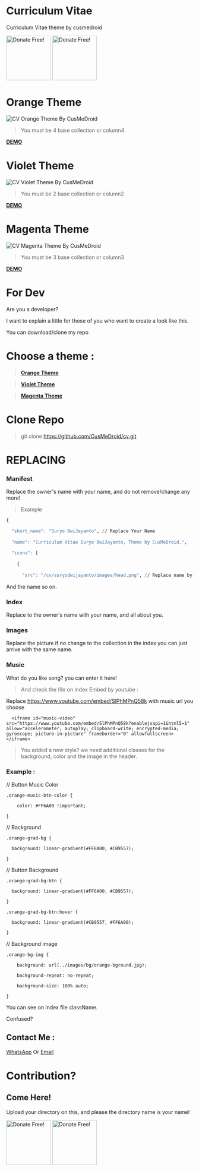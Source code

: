 # Curriculum Vitae
Curriculum Vitae theme by cusmedroid

[<img alt="Donate Free!" width="120px" src="https://cusmedroid.github.io/android-studio/image/donateme.jpg" />](https://paypal.me/iyortml)
[<img alt="Donate Free!" width="120px" src="https://cusmedroid.github.io/android-studio/image/webme.jpg" />](http://cusmedroid.is-best.net)

# Orange Theme
![CV Orange Theme By CusMeDroid](https://cusmedroid.github.io/cv/suryodwijayanto/images/ScreenShoot.jpg)
> You must be 4 base collection or column4

**[DEMO](cv/suryodwijayanto)**

# Violet Theme
![CV Violet Theme By CusMeDroid](https://cusmedroid.github.io/cv/sahrul/images/ScreenShoot.jpg)
> You must be 2 base collection or column2

**[DEMO](cv/sahrul)**

# Magenta Theme
![CV Magenta Theme By CusMeDroid](https://cusmedroid.github.io/cv/mohjakayulianto/images/ScreenShoot.jpg)
> You must be 3 base collection or column3

**[DEMO](cv/mohjakayulianto)**

# For Dev
Are you a developer?

I want to explain a little for those of you who want to create a look like this.

You can download/clone my repo

# Choose a theme :
> **[Orange Theme](https://github.com/CusMeDroid/cv/tree/main/suryodwijayanto)**

> **[Violet Theme](https://github.com/CusMeDroid/cv/tree/main/sahrul)**

> **[Magenta Theme](https://github.com/CusMeDroid/cv/tree/main/mohjakayulianto)**

# Clone Repo
> git clone https://github.com/CusMeDroid/cv.git

# REPLACING
### Manifest
Replace the owner's name with your name, and do not remove/change any more!

> Example

``` r
{

  "short_name": "Suryo DwiJayanto", // Replace Your Name
  
  "name": "Curriculum Vitae Suryo DwiJayanto, Theme by CusMeDroid.",
  
  "icons": [
  
    {
    
      "src": "/cv/suryodwijayanto/images/head.png", // Replace name by directory
```
And the name so on.

### Index
Replace to the owner's name with your name, and all about you.

### Images
Replace the picture if no change to the collection in the index you can just arrive with the same name.

### Music
What do you like song? you can enter it here!

> And check the file on index
Embed by youtube :

Replace https://www.youtube.com/embed/SlPhMPnQ58k with music url you choose

```
  <iframe id="music-video" src="https://www.youtube.com/embed/SlPhMPnQ58k?enablejsapi=1&html5=1" allow="accelerometer; autoplay; clipboard-write; encrypted-media; gyroscope; picture-in-picture" frameborder="0" allowfullscreen></iframe>
```

> You added a new style? we need additional classes for the background, color and the image in the header.
### Example :
// Button Music Color

```
.orange-music-btn-color {

    color: #FF6A00 !important;
    
}
```

// Background

```
.orange-grad-bg {

  background: linear-gradient(#FF6A00, #CB9557);
  
}
```

// Button Background

```
.orange-grad-bg-btn {

  background: linear-gradient(#FF6A00, #CB9557);

}

.orange-grad-bg-btn:hover {
  
  background: linear-gradient(#CB9557, #FF6A00);

}
```
// Background image

```
.orange-bg-img {

    background: url(../images/bg/orange-bground.jpg);
    
    background-repeat: no-repeat;
    
    background-size: 100% auto;

}
```
You can see on index file className.

Confused?

## Contact Me :

[WhatsApp](https://api.whatsapp.com/send/?phone=%2B6281932671715) Or [Email](mailto:iyortml@gmail.com)

# Contribution?
## Come Here!
Upload your directory on this, and please the directory name is your name!

[<img alt="Donate Free!" width="120px" src="https://cusmedroid.github.io/android-studio/image/donateme.jpg" />](https://paypal.me/iyortml)
[<img alt="Donate Free!" width="120px" src="https://cusmedroid.github.io/android-studio/image/webme.jpg" />](http://cusmedroid.is-best.net)
